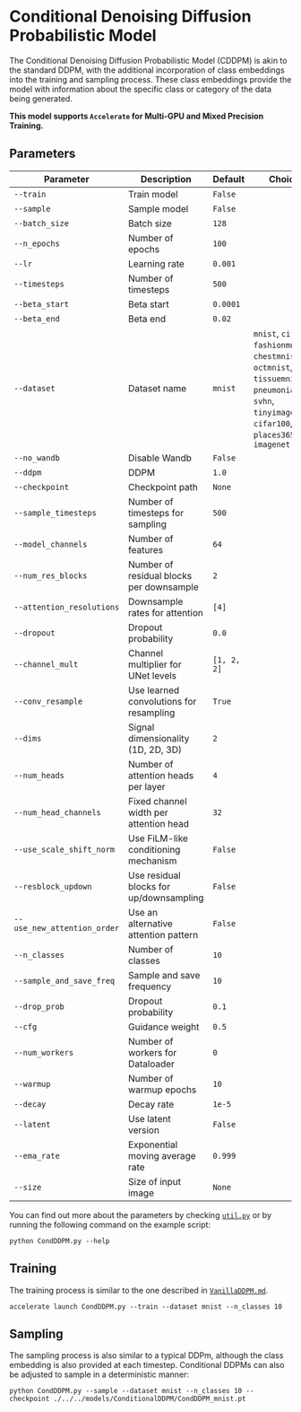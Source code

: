 # Conditional Denoising Diffusion Probabilistic Model

The Conditional Denoising Diffusion Probabilistic Model (CDDPM) is akin to the standard DDPM, with the additional incorporation of class embeddings into the training and sampling process. These class embeddings provide the model with information about the specific class or category of the data being generated.

**This model supports `Accelerate` for Multi-GPU and Mixed Precision Training.**

## Parameters

| **Parameter**           | **Description**                          | **Default**        | **Choices**                                                                                                        |
|--------------------------|------------------------------------------|--------------------|--------------------------------------------------------------------------------------------------------------------|
| `--train`               | Train model                              | `False`            |                                                                                                                    |
| `--sample`              | Sample model                             | `False`            |                                                                                                                    |
| `--batch_size`          | Batch size                               | `128`              |                                                                                                                    |
| `--n_epochs`            | Number of epochs                         | `100`              |                                                                                                                    |
| `--lr`                  | Learning rate                            | `0.001`            |                                                                                                                    |
| `--timesteps`           | Number of timesteps                      | `500`              |                                                                                                                    |
| `--beta_start`          | Beta start                               | `0.0001`           |                                                                                                                    |
| `--beta_end`            | Beta end                                 | `0.02`             |                                                                                                                    |
| `--dataset`             | Dataset name                             | `mnist`            | `mnist`, `cifar10`, `fashionmnist`, `chestmnist`, `octmnist`, `tissuemnist`, `pneumoniamnist`, `svhn`, `tinyimagenet`, `cifar100`, `places365`, `dtd`, `imagenet` |
| `--no_wandb`            | Disable Wandb                            | `False`            |                                                                                                                    |
| `--ddpm`                | DDPM                                     | `1.0`              |                                                                                                                    |
| `--checkpoint`          | Checkpoint path                          | `None`             |                                                                                                                    |
| `--sample_timesteps`    | Number of timesteps for sampling         | `500`              |                                                                                                                    |
| `--model_channels`      | Number of features                       | `64`               |                                                                                                                    |
| `--num_res_blocks`      | Number of residual blocks per downsample | `2`                |                                                                                                                    |
| `--attention_resolutions`| Downsample rates for attention          | `[4]`              |                                                                                                                    |
| `--dropout`             | Dropout probability                      | `0.0`              |                                                                                                                    |
| `--channel_mult`        | Channel multiplier for UNet levels       | `[1, 2, 2]`        |                                                                                                                    |
| `--conv_resample`       | Use learned convolutions for resampling  | `True`             |                                                                                                                    |
| `--dims`                | Signal dimensionality (1D, 2D, 3D)       | `2`                |                                                                                                                    |
| `--num_heads`           | Number of attention heads per layer      | `4`                |                                                                                                                    |
| `--num_head_channels`   | Fixed channel width per attention head   | `32`               |                                                                                                                    |
| `--use_scale_shift_norm`| Use FiLM-like conditioning mechanism     | `False`            |                                                                                                                    |
| `--resblock_updown`     | Use residual blocks for up/downsampling  | `False`            |                                                                                                                    |
| `--use_new_attention_order`| Use an alternative attention pattern   | `False`            |                                                                                                                    |
| `--n_classes`           | Number of classes                        | `10`               |                                                                                                                    |
| `--sample_and_save_freq`| Sample and save frequency                | `10`               |                                                                                                                    |
| `--drop_prob`           | Dropout probability                      | `0.1`              |                                                                                                                    |
| `--cfg`                 | Guidance weight                          | `0.5`              |                                                                                                                    |
| `--num_workers`         | Number of workers for Dataloader         | `0`                |                                                                                                                    |
| `--warmup`              | Number of warmup epochs                  | `10`               |                                                                                                                    |
| `--decay`               | Decay rate                               | `1e-5`             |                                                                                                                    |
| `--latent`              | Use latent version                       | `False`            |                                                                                                                    |
| `--ema_rate`            | Exponential moving average rate          | `0.999`            |                                                                                                                    |
| `--size`                | Size of input image                      | `None`             |                                                                                                                    |



You can find out more about the parameters by checking [`util.py`](./../src/generativezoo/utils/util.py) or by running the following command on the example script:

    python CondDDPM.py --help

## Training

The training process is similar to the one described in [`VanillaDDPM.md`](VanillaDDPM.md).

    accelerate launch CondDDPM.py --train --dataset mnist --n_classes 10

## Sampling

The sampling process is also similar to a typical DDPm, although the class embedding is also provided at each timestep. Conditional DDPMs can also be adjusted to sample in a deterministic manner:

    python CondDDPM.py --sample --dataset mnist --n_classes 10 --checkpoint ./../../models/ConditionalDDPM/CondDDPM_mnist.pt
